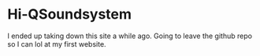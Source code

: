 # Hi-QSoundsystem
I ended up taking down this site a while ago. Going to leave the github repo so I can lol at my first website.
